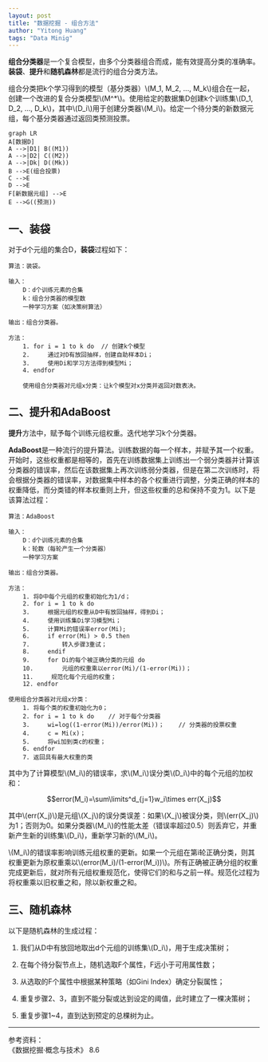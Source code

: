```yaml
---
layout: post
title: "数据挖掘 - 组合方法"
author: "Yitong Huang"
tags: "Data Minig"
---
```


**组合分类器**是一个复合模型，由多个分类器组合而成，能有效提高分类的准确率。**装袋**、**提升**和**随机森林**都是流行的组合分类方法。
<!--more-->

组合分类把k个学习得到的模型（基分类器）\\(M_1, M_2, ..., M_k\\)组合在一起，创建一个改进的复合分类模型\\(M^*\\)。使用给定的数据集D创建k个训练集\\(D_1, D_2, ..., D_k\\)，其中\\(D_i\\)用于创建分类器\\(M_i\\)。给定一个待分类的新数据元组，每个基分类器通过返回类预测投票。

```flow
graph LR
A[数据D]
A -->|D1| B((M1))
A -->|D2| C((M2))
A -->|Dk| D((Mk))
B -->E(组合投票)
C -->E
D -->E
F[新数据元组] -->E
E -->G((预测))
```

## 一、装袋

对于d个元组的集合D，**装袋**过程如下：

```
算法：装袋。

输入：
    D：d个训练元素的合集
    k：组合分类器的模型数
    一种学习方案（如决策树算法）
    
输出：组合分类器。

方法：
    1. for i = 1 to k do  // 创建k个模型
    2.     通过对D有放回抽样，创建自助样本Di；
    3.     使用Di和学习方法得到模型Mi；
    4. endfor

    使用组合分类器对元组x分类：让k个模型对x分类并返回对数表决。
```

## 二、提升和AdaBoost

**提升**方法中，赋予每个训练元组权重。迭代地学习k个分类器。

**AdaBoost**是一种流行的提升算法。训练数据的每一个样本，并赋予其一个权重。开始时，这些权重都是相等的，首先在训练数据集上训练出一个弱分类器并计算该分类器的错误率，然后在该数据集上再次训练弱分类器，但是在第二次训练时，将会根据分类器的错误率，对数据集中样本的各个权重进行调整，分类正确的样本的权重降低，而分类错的样本权重则上升，但这些权重的总和保持不变为1。以下是该算法过程：

```
算法：AdaBoost

输入：
    D：d个训练元素的合集
    k：轮数（每轮产生一个分类器）
    一种学习方案
    
输出：组合分类器。

方法：
    1. 将D中每个元组的权重初始化为1/d；
    2. for i = 1 to k do
    3.     根据元组的权重从D中有放回抽样，得到Di；
    4.     使用训练集Di学习模型Mi；
    5.     计算Mi的错误率error(Mi);
    6.     if error(Mi) > 0.5 then
    7.         转入步骤3重试；
    8.     endif
    9.     for Di的每个被正确分类的元组 do
    10.        元组的权重乘以error(Mi)/(1-error(Mi))；
    11.     规范化每个元组的权重；
    12. endfor

使用组合分类器对元组x分类：
    1. 将每个类的权重初始化为0；
    2. for i = 1 to k do    // 对于每个分类器
    3.     wi=log((1-error(Mi))/error(Mi))；    // 分类器的投票权重
    4.     c = Mi(x)；
    5.     将wi加到类c的权重；
    6. endfor
    7. 返回具有最大权重的类
```

其中为了计算模型\\(M_i\\)的错误率，求\\(M_i\\)误分类\\(D_i\\)中的每个元组的加权和：

$$error(M_i)=\sum\limits^d_{j=1}w_i\times err(X_j)$$

其中\\(err(X_j)\\)是元组\\(X_j\\)的误分类误差：如果\\(X_j\\)被误分类，则\\(err(X_j)\\)为1；否则为0。如果分类器\\(M_i\\)的性能太差（错误率超过0.5）则丢弃它，并重新产生新的训练集\\(D_i\\)，重新学习新的\\(M_i\\)。

\\(M_i\\)的错误率影响训练元组权重的更新。如果一个元组在第i轮正确分类，则其权重更新为原权重乘以\\(error(M_i)/(1-error(M_i))\\)。所有正确被正确分组的权重完成更新后，就对所有元组权重规范化，使得它们的和与之前一样。规范化过程为将权重乘以旧权重之和，除以新权重之和。

## 三、随机森林

以下是随机森林的生成过程：

1. 我们从D中有放回地取出d个元组的训练集\\(D_i\\)，用于生成决策树；

2. 在每个待分裂节点上，随机选取F个属性，F远小于可用属性数；

3. 从选取的F个属性中根据某种策略（如Gini Index）确定分裂属性；

4. 重复步骤2、3，直到不能分裂或达到设定的阈值，此时建立了一棵决策树；

4. 重复步骤1~4，直到达到预定的总棵树为止。

---

参考资料：  
《数据挖掘·概念与技术》 8.6
